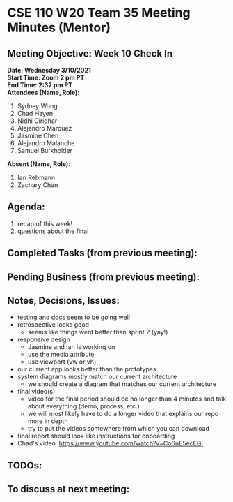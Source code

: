 # CSE 110 W20 Team 35 Meeting Minutes (Mentor)

## Meeting Objective: Week 10 Check In

**Date: Wednesday 3/10/2021**  
**Start Time: Zoom 2 pm PT**  
**End Time: 2:32 pm PT**  
**Attendees (Name, Role):**

1. Sydney Wong
2. Chad Hayen
3. Nidhi Giridhar
4. Alejandro Marquez
5. Jasmine Chen
6. Alejandro Malanche
7. Samuel Burkholder

**Absent (Name, Role)**:

1. Ian Rebmann
2. Zachary Chan

## Agenda:

1.  recap of this week!
2.  questions about the final

## Completed Tasks (from previous meeting):

## Pending Business (from previous meeting):

## Notes, Decisions, Issues:

- testing and docs seem to be going well
- retrospective looks good
  - seems like things went better than sprint 2 (yay!)
- responsive design
  - Jasmine and Ian is working on
  - use the media attribute
  - use viewport (vw or vh)
- our current app looks better than the prototypes
- system diagrams mostly match our current architecture
  - we should create a diagram that matches our current architecture
- final video(s)
  - video for the final period should be no longer than 4 minutes and talk about everything (demo, process, etc.)
  - we will most likely have to do a longer video that explains our repo more in depth
  - try to put the videos somewhere from which you can download
- final report should look like instructions for onboarding
- Chad's video: https://www.youtube.com/watch?v=Co6uE5ecEGI

## TODOs:

## To discuss at next meeting:
